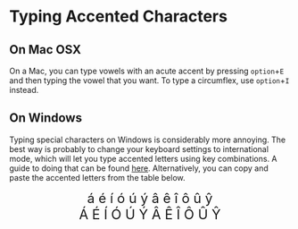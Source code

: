 # Typing Accented Characters

## On Mac OSX

On a Mac, you can type vowels with an acute accent by pressing `option`+`E` and then typing the vowel that you want. To type a circumflex, use `option`+`I` instead.

## On Windows

Typing special characters on Windows is considerably more annoying. The best way is probably to change your keyboard settings to international mode, which will let you type accented letters using key combinations. A guide to doing that can be found [here](http://symbolcodes.tlt.psu.edu/accents/codeint.html). Alternatively, you can copy and paste the accented letters from the table below.

<div style="text-align:center;font-size:24px">
á é í ó ú ý â ê î ô û ŷ<br/>
Á É Í Ó Ú Ý Â Ê Î Ô Û Ŷ
</div>
